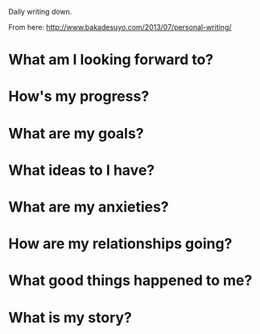 Daily writing down.

From here: http://www.bakadesuyo.com/2013/07/personal-writing/

What am I looking forward to?
===

How's my progress?
===

What are my goals?
===

What ideas to I have?
===

What are my anxieties?
===

How are my relationships going?
===

What good things happened to me?
===

What is my story?
===

